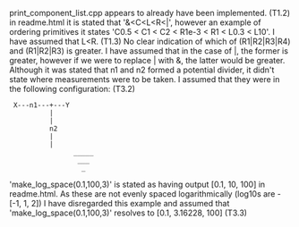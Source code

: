  print_component_list.cpp appears to already have been implemented. (T1.2)
 in readme.html it is stated that '&<C<L<R<|', however an example of ordering primitives it states 'C0.5 < C1 < C2 < R1e-3 < R1 < L0.3 < L10'. I have assumed that L\<R. (T1.3)
 No clear indication of which of (R1|R2|R3|R4) and (R1|R2|R3) is greater. I have assumed that in the case of |, the former is greater, however if we were to replace | with &, the latter would be greater.
 Although it was stated that n1 and n2 formed a potential divider, it didn't state where measurements were to be taken. I assumed that they were in the following configuration: (T3.2)
```
 X---n1---+---Y
          |
          |
          n2
          |
          |
				_____
				 ___
				  _
```
'make_log_space(0.1,100,3)' is stated as having output [0.1, 10, 100] in readme.html. As these are not evenly spaced logarithmically (log10s are -[-1, 1, 2]) I have disregarded this example and assumed that 'make_log_space(0.1,100,3)' resolves to [0.1, 3.16228, 100] (T3.3)
